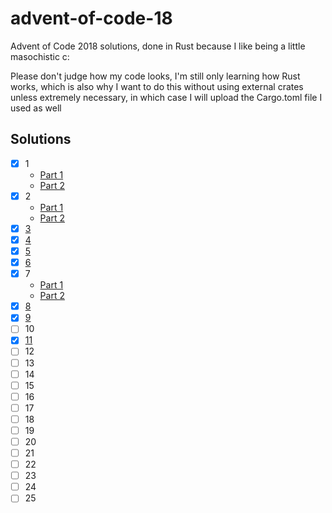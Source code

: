 # advent-of-code-18
Advent of Code 2018 solutions, done in Rust because I like being a little masochistic c:

Please don't judge how my code looks, I'm still only learning how Rust works, which is also why I want to do this without using external crates unless extremely necessary, in which case I will upload the Cargo.toml file I used as well

## Solutions
- [x] 1
    - [Part 1](https://github.com/crnbrdrck/advent-of-code-18/blob/master/01/01.rs)
    - [Part 2](https://github.com/crnbrdrck/advent-of-code-18/blob/master/01/02.rs)
- [x] 2
    - [Part 1](https://github.com/crnbrdrck/advent-of-code-18/blob/master/02/01.rs)
    - [Part 2](https://github.com/crnbrdrck/advent-of-code-18/blob/master/02/02.rs)
- [x] [3](https://github.com/crnbrdrck/advent-of-code-18/blob/master/03/answers.rs)
- [x] [4](https://github.com/crnbrdrck/advent-of-code-18/blob/master/04/answers.rs)
- [x] [5](https://github.com/crnbrdrck/advent-of-code-18/blob/master/05/answers.rs)
- [x] [6](https://github.com/crnbrdrck/advent-of-code-18/blob/master/06/answers.rs)
- [x]  7
    - [Part 1](https://github.com/crnbrdrck/advent-of-code-18/blob/master/07/01.rs)
    - [Part 2](https://github.com/crnbrdrck/advent-of-code-18/blob/master/07/02.rs)
- [x] [8](https://github.com/crnbrdrck/advent-of-code-18/blob/master/08/answers.rs)
- [x] [9](https://github.com/crnbrdrck/advent-of-code-18/blob/master/09/answers.rs)
- [ ] 10
- [x] [11](https://github.com/crnbrdrck/advent-of-code-18/blob/master/11/answers.rs)
- [ ] 12
- [ ] 13
- [ ] 14
- [ ] 15
- [ ] 16
- [ ] 17
- [ ] 18
- [ ] 19
- [ ] 20
- [ ] 21
- [ ] 22
- [ ] 23
- [ ] 24
- [ ] 25
